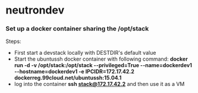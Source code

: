 # neutrondev
### Set up a docker container sharing the /opt/stack

Steps:
* First start a devstack locally with DESTDIR's default value
* Start the ubuntussh docker container with following command:
**docker run -d -v /opt/stack:/opt/stack --privileged=True --name=dockerdev1 --hostname=dockerdev1 -e IPCIDR=172.17.42.2 dockerreg.99cloud.net/ubuntussh:15.04.1**
* log into the container **ssh stack@172.17.42.2** and then use it as a VM

